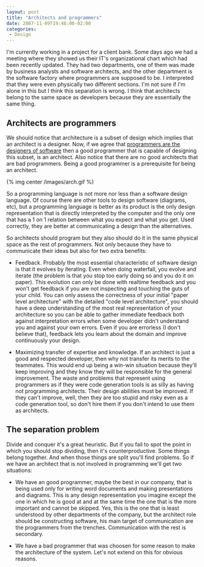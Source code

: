 ```yaml
---
layout: post
title: "Architects and programmers"
date: 2007-11-09T19:48:00-02:00
categories:
 - Design
---
```

I'm currently working in a project for a client bank. Some days ago we had a meeting where they showed us their IT's organizational chart which had been recently updated. They had two departments, one of them was made by business analysts and software architects, and the other department is the software factory where programmers are supposed to be. I interpreted that they were even physically two different sections. I'm not sure if I'm alone in this but I think this separation is wrong. I think that architects belong to the same space as developers because they are essentially the same thing.

Architects are programmers
--------------------------

We should notice that architecture is a subset of design which implies that an architect is a designer. Now, if we agree that [programmers are the designers of software](http://www.developerdotstar.com/mag/articles/reeves_design_main.html) then a good programmer that is capable of designing this subset, is an architect. Also notice that there are no good architects that are bad programmers. Being a good programmer is a prerequisite for being an architect.

{% img center /images/arch.gif %}

So a programming language is not more nor less than a software design language.
Of course there are other tools to design software (diagrams, etc), but a programming language is better as its product is the only design representation that is directly interpreted by the computer and the only one that has a 1 on 1 relation between what you expect and what you get.
Used correctly, they are better at communicating a design than the alternatives.

So architects should program but they also should do it in the same physical space as the rest of programmers. Not only because they have to communicate their ideas but also for two extra benefits:

* Feedback.
  Probably the most essential characteristic of software design is that it evolves by iterating. Even when doing waterfall, you evolve and iterate (the problem is that you stop too early doing so and you do it on paper). This evolution can only be done with realtime feedback and you won't get feedback if you are not inspecting and touching the guts of your child.
  You can only assess the correctness of your initial "paper level architecture" with the detailed "code level architecture", you should have a deep understanding of the most real representation of your architecture so you can be able to gather immediate feedback both against interpretation errors when some developer didn't understand you and against your own errors. Even if you are errorless (I don't believe that), feedback lets you learn about the domain and improve continuously your design.

* Maximizing transfer of expertise and knowledge.
  If an architect is just a good and respected developer, then why not transfer its merits to the teammates. This would end up being a win-win situation because they'll keep improving and they know they will be responsible for the general improvement. The waste and problems that represent using programmers as if they were code generation tools is as silly as having not programming architects. Their design abilities must be improved. If they can't improve, well, then they are too stupid and risky even as a code generation tool, so don't hire them if you don't intend to use them as architects.

The separation problem
----------------------

Divide and conquer it's a great heuristic. But if you fail to spot the point in which you should stop dividing, then it's counterproductive. Some things belong together. And when those things are split you'll find problems.
So if we have an architect that is not involved in programming we'll get two situations:

* We have an good programmer, maybe the best in our company, that is being used only for writing word documents and making presentations and diagrams. This is any design representation you imagine except the one in which he is good at and at the same time the one that is the more important and cannot be skipped. Yes, this is the one that is least understood by other departments of the company, but the architect role should be constructing software, his main target of communication are the programmers from the trenches. Communication with the rest is secondary.

* We have a bad programmer that was choosen for some reason to make the architecture of the system. Let's not extend on this for obvious reasons.

